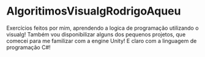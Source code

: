 # AlgoritimosVisualgRodrigoAqueu
Exercícios feitos por mim, aprendendo a logica de programação utilizando o visualg!
Também vou disponibilizar alguns dos pequenos projetos, que comecei para me familizar com a engine Unity! E claro com a linguagem de programação C#!
